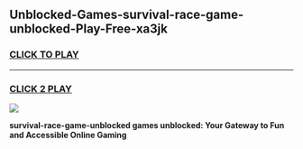 
## Unblocked-Games-survival-race-game-unblocked-Play-Free-xa3jk
<h3>
<a href="https://premium76.site?title=survival-race-game-unblocked&ref=20M">CLICK TO PLAY</a></h3>
<hr>

<h3>
<a href="https://premium76.site?title=survival-race-game-unblocked&ref=20M">CLICK 2 PLAY</a>
  
</h3>

<a href="https://premium76.site?title=survival-race-game-unblocked&ref=19M"><img src="https://clearcache.store/games.png"></a>


**survival-race-game-unblocked games unblocked: Your Gateway to Fun and Accessible Online Gaming**
